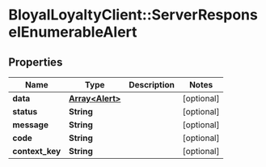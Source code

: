 # BloyalLoyaltyClient::ServerResponseIEnumerableAlert

## Properties
Name | Type | Description | Notes
------------ | ------------- | ------------- | -------------
**data** | [**Array&lt;Alert&gt;**](Alert.md) |  | [optional] 
**status** | **String** |  | [optional] 
**message** | **String** |  | [optional] 
**code** | **String** |  | [optional] 
**context_key** | **String** |  | [optional] 

